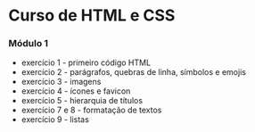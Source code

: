 # Curso de HTML e CSS

### Módulo 1
+ exercício 1 - primeiro código HTML
+ exercício 2 - parágrafos, quebras de linha, símbolos e emojis
+ exercício 3 - imagens 
+ exercício 4 - ícones e favicon
+ exercício 5 - hierarquia de títulos
+ exercício 7 e 8 - formatação de textos
+ exercício 9 - listas
